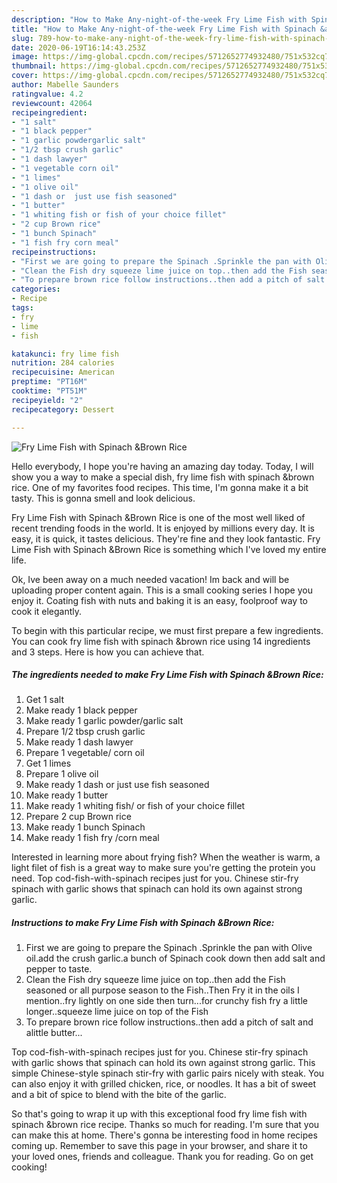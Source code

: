 ```yaml
---
description: "How to Make Any-night-of-the-week Fry Lime Fish with Spinach &amp;amp;Brown Rice"
title: "How to Make Any-night-of-the-week Fry Lime Fish with Spinach &amp;amp;Brown Rice"
slug: 789-how-to-make-any-night-of-the-week-fry-lime-fish-with-spinach-and-amp-brown-rice
date: 2020-06-19T16:14:43.253Z
image: https://img-global.cpcdn.com/recipes/5712652774932480/751x532cq70/fry-lime-fish-with-spinach-brown-rice-recipe-main-photo.jpg
thumbnail: https://img-global.cpcdn.com/recipes/5712652774932480/751x532cq70/fry-lime-fish-with-spinach-brown-rice-recipe-main-photo.jpg
cover: https://img-global.cpcdn.com/recipes/5712652774932480/751x532cq70/fry-lime-fish-with-spinach-brown-rice-recipe-main-photo.jpg
author: Mabelle Saunders
ratingvalue: 4.2
reviewcount: 42064
recipeingredient:
- "1 salt"
- "1 black pepper"
- "1 garlic powdergarlic salt"
- "1/2 tbsp crush garlic"
- "1 dash lawyer"
- "1 vegetable corn oil"
- "1 limes"
- "1 olive oil"
- "1 dash or  just use fish seasoned"
- "1 butter"
- "1 whiting fish or fish of your choice fillet"
- "2 cup Brown rice"
- "1 bunch Spinach"
- "1 fish fry corn meal"
recipeinstructions:
- "First we are going to prepare the Spinach .Sprinkle the pan with Olive oil.add the crush garlic.a bunch of Spinach cook down then add salt and pepper to taste."
- "Clean the Fish dry squeeze lime juice on top..then add the Fish seasoned or all purpose season to the Fish..Then Fry it in the oils I mention..fry lightly on one side then turn...for crunchy fish fry a little longer..squeeze lime juice on top of the Fish"
- "To prepare brown rice follow instructions..then add a pitch of salt and alittle butter..."
categories:
- Recipe
tags:
- fry
- lime
- fish

katakunci: fry lime fish 
nutrition: 284 calories
recipecuisine: American
preptime: "PT16M"
cooktime: "PT51M"
recipeyield: "2"
recipecategory: Dessert

---
```



![Fry Lime Fish with Spinach &amp;Brown Rice](https://img-global.cpcdn.com/recipes/5712652774932480/751x532cq70/fry-lime-fish-with-spinach-brown-rice-recipe-main-photo.jpg)

Hello everybody, I hope you're having an amazing day today. Today, I will show you a way to make a special dish, fry lime fish with spinach &amp;brown rice. One of my favorites food recipes. This time, I'm gonna make it a bit tasty. This is gonna smell and look delicious.

Fry Lime Fish with Spinach &amp;Brown Rice is one of the most well liked of recent trending foods in the world. It is enjoyed by millions every day. It is easy, it is quick, it tastes delicious. They're fine and they look fantastic. Fry Lime Fish with Spinach &amp;Brown Rice is something which I've loved my entire life.

Ok, Ive been away on a much needed vacation! Im back and will be uploading proper content again. This is a small cooking series I hope you enjoy it. Coating fish with nuts and baking it is an easy, foolproof way to cook it elegantly.


To begin with this particular recipe, we must first prepare a few ingredients. You can cook fry lime fish with spinach &amp;brown rice using 14 ingredients and 3 steps. Here is how you can achieve that.

<!--inarticleads1-->

##### The ingredients needed to make Fry Lime Fish with Spinach &amp;Brown Rice:

1. Get 1 salt
1. Make ready 1 black pepper
1. Make ready 1 garlic powder/garlic salt
1. Prepare 1/2 tbsp crush garlic
1. Make ready 1 dash lawyer
1. Prepare 1 vegetable/ corn oil
1. Get 1 limes
1. Prepare 1 olive oil
1. Make ready 1 dash or  just use fish seasoned
1. Make ready 1 butter
1. Make ready 1 whiting fish/ or fish of your choice fillet
1. Prepare 2 cup Brown rice
1. Make ready 1 bunch Spinach
1. Make ready 1 fish fry /corn meal


Interested in learning more about frying fish? When the weather is warm, a light filet of fish is a great way to make sure you&#39;re getting the protein you need. Top cod-fish-with-spinach recipes just for you. Chinese stir-fry spinach with garlic shows that spinach can hold its own against strong garlic. 

<!--inarticleads2-->

##### Instructions to make Fry Lime Fish with Spinach &amp;Brown Rice:

1. First we are going to prepare the Spinach .Sprinkle the pan with Olive oil.add the crush garlic.a bunch of Spinach cook down then add salt and pepper to taste.
1. Clean the Fish dry squeeze lime juice on top..then add the Fish seasoned or all purpose season to the Fish..Then Fry it in the oils I mention..fry lightly on one side then turn...for crunchy fish fry a little longer..squeeze lime juice on top of the Fish
1. To prepare brown rice follow instructions..then add a pitch of salt and alittle butter...


Top cod-fish-with-spinach recipes just for you. Chinese stir-fry spinach with garlic shows that spinach can hold its own against strong garlic. This simple Chinese-style spinach stir-fry with garlic pairs nicely with steak. You can also enjoy it with grilled chicken, rice, or noodles. It has a bit of sweet and a bit of spice to blend with the bite of the garlic. 

So that's going to wrap it up with this exceptional food fry lime fish with spinach &amp;brown rice recipe. Thanks so much for reading. I'm sure that you can make this at home. There's gonna be interesting food in home recipes coming up. Remember to save this page in your browser, and share it to your loved ones, friends and colleague. Thank you for reading. Go on get cooking!
